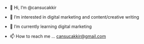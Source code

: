 - 👋 Hi, I’m @cansucakkir
- 👀 I’m interested in digital marketing and content/creative writing
- 🌱 I’m currently learning digital marketing
  
- 📫 How to reach me ... cansucakkir@gmail.com

<!---
cansucakkir/cansucakkir is a ✨ special ✨ repository because its `README.md` (this file) appears on your GitHub profile.
You can click the Preview link to take a look at your changes.
--->
